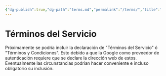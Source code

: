 ```yaml
---
{"dg-publish":true,"dg-path":"terms.md","permalink":"/terms/","title":"Términos del Servicio","tags":["www"],"noteIcon":"1","created":"2024-03-29T12:07:08.481-06:00","updated":"2024-04-04T14:07:37.655-06:00"}
---
```


# Términos del Servicio
Próximamente se podría incluir la declaración de "Términos del Servicio" ó "Términos y Condiciones". Esto debido a que la Google como proveedor de autenticación requiere que se declare la dirección web de estos. Eventualmente las circunstancias podrían hacer conveniente e incluso obligatorio su inclusión.